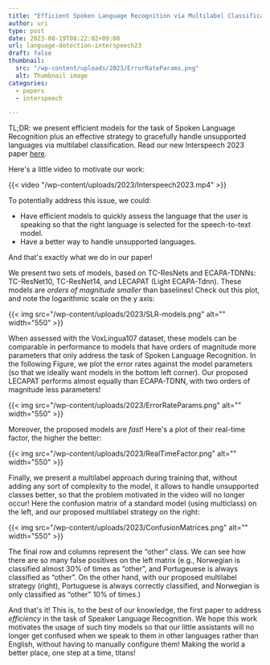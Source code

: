 ```yaml
---
title: "Efficient Spoken Language Recognition via Multilabel Classification"
author: uri
type: post
date: 2023-08-19T08:22:02+09:00
url: language-detection-interspeech23
draft: false
thumbnail:
  src: "/wp-content/uploads/2023/ErrorRateParams.png"
  alt: Thumbnail image
categories:
  - papers
  - interspeech

---
```


TL;DR: we present efficient models for the task of Spoken Language Recognition plus an effective strategy to gracefully handle unsupported languages via multilabel classification.
Read our new Interspeech 2023 paper [here](https://arxiv.org/abs/2306.01945).

Here's a little video to motivate our work:

{{< video "/wp-content/uploads/2023/Interspeech2023.mp4" >}}

To potentially address this issue, we could:

- Have efficient models to quickly assess the language that the user is speaking so that the right language is selected for the speech-to-text model.
- Have a better way to handle unsupported languages.

And that's exactly what we do in our paper!

We present two sets of models, based on TC-ResNets and ECAPA-TDNNs: TC-ResNet10, TC-ResNet14, and LECAPAT (Light ECAPA-Tdnn). These models are _orders of magnitude smaller_ than baselines! Check out this plot, and note the logarithmic scale on the y axis:

{{< img src="/wp-content/uploads/2023/SLR-models.png" alt="" width="550" >}}

When assessed with the VoxLingua107 dataset, these models can be comparable in performance to models that have orders of magnitude more parameters that only address the task of Spoken Language Recognition.
In the following Figure, we plot the error rates against the model parameters (so that we ideally want models in the bottom left corner). Our proposed LECAPAT performs almost equally than ECAPA-TDNN, with two orders of magnitude less parameters!

{{< img src="/wp-content/uploads/2023/ErrorRateParams.png" alt="" width="550" >}}

Moreover, the proposed models are _fast_! Here's a plot of their real-time factor, the higher the better:

{{< img src="/wp-content/uploads/2023/RealTimeFactor.png" alt="" width="550" >}}

Finally, we present a multilabel approach during training that, without adding any sort of complexity to the model, it allows to handle unsupported classes better, so that the problem motivated in the video will no longer occur!
Here the confusion matrix of a standard model (using multiclass) on the left, and our proposed multilabel strategy on the right:

{{< img src="/wp-content/uploads/2023/ConfusionMatrices.png" alt="" width="550" >}}

The final row and columns represent the “other” class. We can see how there are so many false positives on the left matrix (e.g., Norwegian is classified almost 30% of times as “other”, and Portugeuese is always classified as “other”. On the other hand, with our proposed multilabel strategy (right), Portuguese is always correctly classified, and Norwegian is only classified as “other” 10% of times.)

And that's it! This is, to the best of our knowledge, the first paper to address _efficiency_ in the task of Speaker Language Recognition. 
We hope this work motivates the usage of such tiny models so that our little assistants will no longer get confused when we speak to them in other languages rather than English, without having to manually configure them! Making the world a better place, one step at a time, titans!

